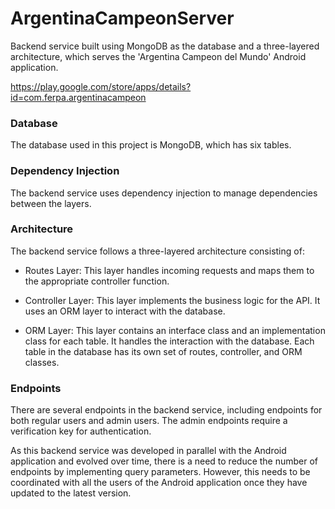 # ArgentinaCampeonServer

Backend service built using MongoDB as the database and a three-layered architecture, which serves the 'Argentina Campeon del Mundo' Android application.

https://play.google.com/store/apps/details?id=com.ferpa.argentinacampeon

### Database
The database used in this project is MongoDB, which has six tables.

### Dependency Injection
The backend service uses dependency injection to manage dependencies between the layers.

### Architecture
The backend service follows a three-layered architecture consisting of:

* Routes Layer: This layer handles incoming requests and maps them to the appropriate controller function.

* Controller Layer: This layer implements the business logic for the API. It uses an ORM layer to interact with the database.

* ORM Layer: This layer contains an interface class and an implementation class for each table. It handles the interaction with the database.
Each table in the database has its own set of routes, controller, and ORM classes.

### Endpoints
There are several endpoints in the backend service, including endpoints for both regular users and admin users. 
The admin endpoints require a verification key for authentication.

As this backend service was developed in parallel with the Android application and evolved over time, there is a need to reduce the number of 
endpoints by implementing query parameters. However, this needs to be coordinated with all the users of the Android application once they have 
updated to the latest version.
